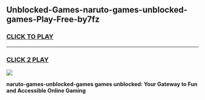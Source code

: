 
## Unblocked-Games-naruto-games-unblocked-games-Play-Free-by7fz
<h3>
<a href="https://premium76.site?title=naruto-games-unblocked-games&ref=09A">CLICK TO PLAY</a></h3>
<hr>

<h3>
<a href="https://premium76.site?title=naruto-games-unblocked-games&ref=09A">CLICK 2 PLAY</a>
  
</h3>

<a href="https://premium76.site?title=naruto-games-unblocked-games&ref=09A"><img src="https://clearcache.store/games.png"></a>


**naruto-games-unblocked-games games unblocked: Your Gateway to Fun and Accessible Online Gaming**
